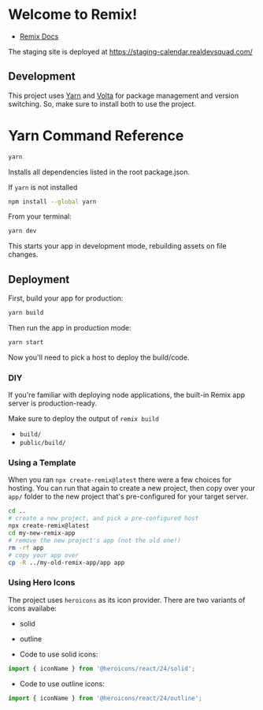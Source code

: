 # Welcome to Remix!

- [Remix Docs](https://remix.run/docs)

The staging site is deployed at
https://staging-calendar.realdevsquad.com/

## Development

This project uses [Yarn](https://yarnpkg.com/getting-started) and [Volta](https://docs.volta.sh/guide/) for package management and version switching.
So, make sure to install both to use the project.

# Yarn Command Reference

```sh
yarn
```

Installs all dependencies listed in the root package.json.

If `yarn` is not installed

```sh
npm install --global yarn
```

From your terminal:

```sh
yarn dev
```

This starts your app in development mode, rebuilding assets on file changes.

## Deployment

First, build your app for production:

```sh
yarn build
```

Then run the app in production mode:

```sh
yarn start
```

Now you'll need to pick a host to deploy the build/code.

### DIY

If you're familiar with deploying node applications, the built-in Remix app server is production-ready.

Make sure to deploy the output of `remix build`

- `build/`
- `public/build/`

### Using a Template

When you ran `npx create-remix@latest` there were a few choices for hosting. You can run that again to create a new project, then copy over your `app/` folder to the new project that's pre-configured for your target server.

```sh
cd ..
# create a new project, and pick a pre-configured host
npx create-remix@latest
cd my-new-remix-app
# remove the new project's app (not the old one!)
rm -rf app
# copy your app over
cp -R ../my-old-remix-app/app app
```

### Using Hero Icons

The project uses `heroicons` as its icon provider.
There are two variants of icons availabe:

- solid
- outline

- Code to use solid icons:

```js
import { iconName } from '@heroicons/react/24/solid';
```

- Code to use outline icons:

```js
import { iconName } from '@heroicons/react/24/outline';
```
